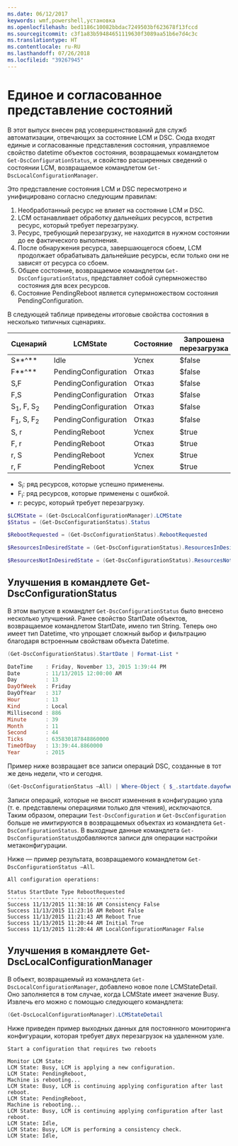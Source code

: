 ```yaml
---
ms.date: 06/12/2017
keywords: wmf,powershell,установка
ms.openlocfilehash: bed1186c10082bbdac7249503bf623678f13fccd
ms.sourcegitcommit: c3f1a83b59484651119630f3089aa51b6e7d4c3c
ms.translationtype: HT
ms.contentlocale: ru-RU
ms.lasthandoff: 07/26/2018
ms.locfileid: "39267945"
---
```

# <a name="unified-and-consistent-state-and-status-representation"></a>Единое и согласованное представление состояний

В этот выпуск внесен ряд усовершенствований для служб автоматизации, отвечающих за состояние LCM и DSC. Сюда входят единые и согласованные представления состояния, управляемое свойство datetime объектов состояния, возвращаемых командлетом `Get-DscConfigurationStatus`, и свойство расширенных сведений о состоянии LCM, возвращаемое командлетом `Get-DscLocalConfigurationManager`.

Это представление состояния LCM и DSC пересмотрено и унифицировано согласно следующим правилам:

1. Необработанный ресурс не влияет на состояние LCM и DSC.
2. LCM останавливает обработку дальнейших ресурсов, встретив ресурс, который требует перезагрузку.
3. Ресурс, требующий перезагрузку, не находится в нужном состоянии до ее фактического выполнения.
4. После обнаружения ресурса, завершающегося сбоем, LCM продолжает обрабатывать дальнейшие ресурсы, если только они не зависят от ресурса со сбоем.
5. Общее состояние, возвращаемое командлетом `Get-DscConfigurationStatus`, представляет собой супермножество состояния для всех ресурсов.
6. Состояние PendingReboot является супермножеством состояния PendingConfiguration.

В следующей таблице приведены итоговые свойства состояния в несколько типичных сценариях.

| Сценарий                        | LCMState             | Состояние     | Запрошена перезагрузка | ResourcesInDesiredState   | ResourcesNotInDesiredState |
|---------------------------------|----------------------|------------|---------------|------------------------------|--------------------------------|
| S**^**                          | Idle                 | Успех    | $false        | S                            | $null                          |
| F**^**                          | PendingConfiguration | Отказ    | $false        | $null                        | F                              |
| S,F                             | PendingConfiguration | Отказ    | $false        | S                            | F                              |
| F,S                             | PendingConfiguration | Отказ    | $false        | S                            | F                              |
| S<sub>1</sub>, F, S<sub>2</sub> | PendingConfiguration | Отказ    | $false        | S<sub>1</sub>, S<sub>2</sub> | F                              |
| F<sub>1</sub>, S, F<sub>2</sub> | PendingConfiguration | Отказ    | $false        | S                            | F<sub>1</sub>, F<sub>2</sub>   |
| S, r                            | PendingReboot        | Успех    | $true         | S                            | r                              |
| F, r                            | PendingReboot        | Отказ    | $true         | $null                        | F, r                           |
| r, S                            | PendingReboot        | Успех    | $true         | $null                        | r                              |
| r, F                            | PendingReboot        | Успех    | $true         | $null                        | r                              |

- S<sub>i</sub>: ряд ресурсов, которые успешно применены.
- F<sub>i</sub>: ряд ресурсов, которые применены с ошибкой.
- r: ресурс, который требует перезагрузку.

```powershell
$LCMState = (Get-DscLocalConfigurationManager).LCMState
$Status = (Get-DscConfigurationStatus).Status

$RebootRequested = (Get-DscConfigurationStatus).RebootRequested

$ResourcesInDesiredState = (Get-DscConfigurationStatus).ResourcesInDesiredState

$ResourcesNotInDesiredState = (Get-DscConfigurationStatus).ResourcesNotInDesiredState
```

## <a name="enhancement-in-get-dscconfigurationstatus-cmdlet"></a>Улучшения в командлете Get-DscConfigurationStatus

В этом выпуске в командлет `Get-DscConfigurationStatus` было внесено несколько улучшений. Ранее свойство StartDate объектов, возвращаемое командлетом StartDate, имело тип String. Теперь оно имеет тип Datetime, что упрощает сложный выбор и фильтрацию благодаря встроенным свойствам объекта Datetime.

```powershell
(Get-DscConfigurationStatus).StartDate | Format-List *

DateTime    : Friday, November 13, 2015 1:39:44 PM
Date        : 11/13/2015 12:00:00 AM
Day         : 13
DayOfWeek   : Friday
DayOfYear   : 317
Hour        : 13
Kind        : Local
Millisecond : 886
Minute      : 39
Month       : 11
Second      : 44
Ticks       : 635830187848860000
TimeOfDay   : 13:39:44.8860000
Year        : 2015
```

Пример ниже возвращает все записи операций DSC, созданные в тот же день недели, что и сегодня.

```powershell
(Get-DscConfigurationStatus –All) | Where-Object { $_.startdate.dayofweek -eq (Get-Date).DayOfWeek }
```

Записи операций, которые не вносят изменения в конфигурацию узла (т. е. представлены операциями только для чтения), исключаются. Таким образом, операции `Test-DscConfiguration` и `Get-DscConfiguration` больше не имитируются в возвращаемых объектах из командлета `Get-DscConfigurationStatus`. В выходные данные командлета `Get-DscConfigurationStatus`добавляются записи для операции настройки метаконфигурации.

Ниже — пример результата, возвращаемого командлетом `Get-DscConfigurationStatus –All`.

```output
All configuration operations:

Status StartDate Type RebootRequested
------ --------- ---- ---------------
Success 11/13/2015 11:38:16 AM Consistency False
Success 11/13/2015 11:23:16 AM Reboot False
Success 11/13/2015 11:21:43 AM Reboot True
Success 11/13/2015 11:20:44 AM Initial True
Success 11/13/2015 11:20:44 AM LocalConfigurationManager False
```

## <a name="enhancement-in-get-dsclocalconfigurationmanager-cmdlet"></a>Улучшения в командлете Get-DscLocalConfigurationManager

В объект, возвращаемый из командлета `Get-DscLocalConfigurationManager`, добавлено новое поле LCMStateDetail. Оно заполняется в том случае, когда LCMState имеет значение Busy. Извлечь его можно с помощью следующего командлета:

```powershell
(Get-DscLocalConfigurationManager).LCMStateDetail
```

Ниже приведен пример выходных данных для постоянного мониторинга конфигурации, которая требует двух перезагрузок на удаленном узле.

```output
Start a configuration that requires two reboots

Monitor LCM State:
LCM State: Busy, LCM is applying a new configuration.
LCM State: PendingReboot,
Machine is rebooting...
LCM State: Busy, LCM is continuing applying configuration after last reboot.
LCM State: PendingReboot,
Machine is rebooting...
LCM State: Busy, LCM is continuing applying configuration after last reboot.
LCM State: Idle,
LCM State: Busy, LCM is performing a consistency check.
LCM State: Idle,
```